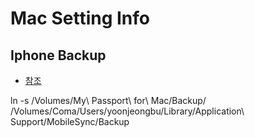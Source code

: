 # Mac Setting Info

## Iphone Backup
* [참조](http://applevirus.net/itunes%EC%97%90-%EC%A0%80%EC%9E%A5%EB%90%98%EB%8A%94-iphone-ipad-%EB%B0%B1%EC%97%85-%EB%8D%B0%EC%9D%B4%ED%84%B0-%EC%99%B8%EC%9E%A5%ED%95%98%EB%93%9C%EB%A1%9C-%EB%B3%80%EA%B2%BD%ED%95%98%EA%B8%B0/)


ln -s /Volumes/My\ Passport\ for\ Mac/Backup/ /Volumes/Coma/Users/yoonjeongbu/Library/Application\ Support/MobileSync/Backup